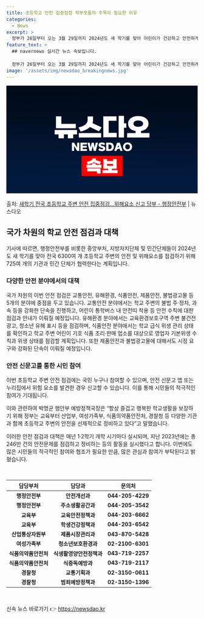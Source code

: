 ```yaml
---
title: 초등학교 안전 집중점검 학부모들의 주목이 필요한 이유
categories:
  - News
excerpt: >
  정부가 26일부터 오는 3월 29일까지 2024년도 새 학기를 맞아 어린이가 건강하고 안전하게 지낼 수 있도…
feature_text: >
  ## navernews 실시간 뉴스 속보입니다.

  정부가 26일부터 오는 3월 29일까지 2024년도 새 학기를 맞아 어린이가 건강하고 안전하게 지낼 수 있도…
image: '/assets/img/newsdao_breakingnews.jpg'
---
```


![뉴스다오 속보](/assets/img/newsdao_breakingnews.jpg)

<p>출처: <a href="https://newsdao.kr/3236" rel="dofollow">새학기 전국 초등학교 주변 안전 집중점검…위해요소 신고 당부 - 행정안전부</a> | 뉴스다오</p>

<h2 data-ke-size="size26">국가 차원의 학교 안전 점검과 대책</h2>
기사에 따르면, 행정안전부를 비롯한 중앙부처, 지방자치단체 및 민간단체들이 2024년도 새 학기를 맞아 전국 6300여 개 초등학교 주변의 안전 및 위해요소를 점검하기 위해 725여 개의 기관과 민간 단체가 협력한다는 계획입니다.

<h3>다양한 안전 분야에서의 대책</h3>
국가 차원의 이번 안전 점검은 교통안전, 유해환경, 식품안전, 제품안전, 불법광고물 등 5개의 분야에 중점을 두고 있습니다. 교통안전 분야에서는 학교 주변의 불법 주·정차, 과속 등을 강화한 단속을 진행하고, 어린이 통학버스 내 안전띠 착용 등 안전 수칙에 대한 점검과 안내가 이뤄질 예정입니다. 유해환경 분야에서는 교육환경보호구역 주변 불건전 광고, 청소년 유해 표시 등을 점검하며, 식품안전 분야에서는 학교 급식 위생 관리 상태를 확인하고 학교 주변 어린이 기호 식품 조리·판매 업소를 대상으로 영업자 기본위생 수칙과 위생 상태를 점검할 계획입니다. 또한 제품안전과 불법광고물에 대해서도 시정 요구와 강화된 단속이 이뤄질 예정입니다.

<h3>안전 신문고를 통한 시민 참여</h3>
이번 초등학교 주변 안전 점검에는 국민 누구나 참여할 수 있으며, 안전 신문고 앱 또는 누리집에서 위험 요소를 발견한 경우 신고할 수 있습니다. 이를 통해 시민들의 적극적인 참여가 기대됩니다.

이와 관련하여 박명균 행안부 예방정책국장은 “항상 즐겁고 행복한 학교생활을 보장하기 위해 정부는 교육부터 산업부, 여성가족부, 식품의약품안전처, 경찰청 등 다양한 기관과 함께 초등학교 주변의 안전을 선제적으로 정비하고 있다”고 말했습니다.

이러한 안전 점검과 대책은 매년 1·2학기 개학 시기마다 실시되며, 지난 2023년에는 총 246만 건의 안전문제를 점검하고 정비하는 등의 활동을 실시했다고 합니다. 이번에도 많은 시민들의 적극적인 참여와 협조가 필요한 만큼, 많은 관심과 참여가 부탁된다고 밝혔습니다.

<p data-ke-size="size16">&nbsp;</p>

<table>
	<thead>
		<tr>
			<th style="text-align: center; height: 17px;"><b>담당부처</b></th>
			<th style="text-align: center; height: 17px;"><b>담당과</b></th>
			<th style="text-align: center; height: 17px;"><b>문의처</b></th>
		</tr>
	</thead>
	<tbody>
		<tr>
			<td style="text-align: center; height: 17px;"><b>행정안전부</b></td>
			<td style="text-align: center; height: 17px;"><b>안전개선과</b></td>
			<td style="text-align: center; height: 17px;"><b>044-205-4229</b></td>
		</tr>
		<tr>
			<td style="text-align: center; height: 17px;"><b>행정안전부</b></td>
			<td style="text-align: center; height: 17px;"><b>주소생활공간과</b></td>
			<td style="text-align: center; height: 17px;"><b>044-205-3542</b></td>
		</tr>
		<tr>
			<td style="text-align: center; height: 17px;"><b>교육부</b></td>
			<td style="text-align: center; height: 17px;"><b>교육안전정책과</b></td>
			<td style="text-align: center; height: 17px;"><b>044-203-6662</b></td>
		</tr>
		<tr>
			<td style="text-align: center; height: 17px;"><b>교육부</b></td>
			<td style="text-align: center; height: 17px;"><b>학생건강정책과</b></td>
			<td style="text-align: center; height: 17px;"><b>044-203-6542</b></td>
		</tr>
		<tr>
			<td style="text-align: center; height: 17px;"><b>산업통상자원부</b></td>
			<td style="text-align: center; height: 17px;"><b>제품시장관리과</b></td>
			<td style="text-align: center; height: 17px;"><b>043-870-5428</b></td>
		</tr>
		<tr>
			<td style="text-align: center; height: 17px;"><b>여성가족부</b></td>
			<td style="text-align: center; height: 17px;"><b>청소년보호환경과</b></td>
			<td style="text-align: center; height: 17px;"><b>02-2100-6301</b></td>
		</tr>
		<tr>
			<td style="text-align: center; height: 17px;"><b>식품의약품안전처</b></td>
			<td style="text-align: center; height: 17px;"><b>식생활영양안전정책과</b></td>
			<td style="text-align: center; height: 17px;"><b>043-719-2257</b></td>
		</tr>
		<tr>
			<td style="text-align: center; height: 17px;"><b>식품의약품안전처</b></td>
			<td style="text-align: center; height: 17px;"><b>식중독예방과</b></td>
			<td style="text-align: center; height: 17px;"><b>043-719-2117</b></td>
		</tr>
		<tr>
			<td style="text-align: center; height: 17px;"><b>경찰청</b></td>
			<td style="text-align: center; height: 17px;"><b>교통기획과</b></td>
			<td style="text-align: center; height: 17px;"><b>02-3150-0611</b></td>
		</tr>
		<tr>
			<td style="text-align: center; height: 17px;"><b>경찰청</b></td>
			<td style="text-align: center; height: 17px;"><b>범죄예방정책과</b></td>
			<td style="text-align: center; height: 17px;"><b>02-3150-1396</b></td>
		</tr>
	</tbody>
</table>

<p data-ke-size="size16">&nbsp;</p> 

신속 뉴스 바로가기 👉 <a href="https://newsdao.kr" rel="dofollow">https://newsdao.kr</a>


